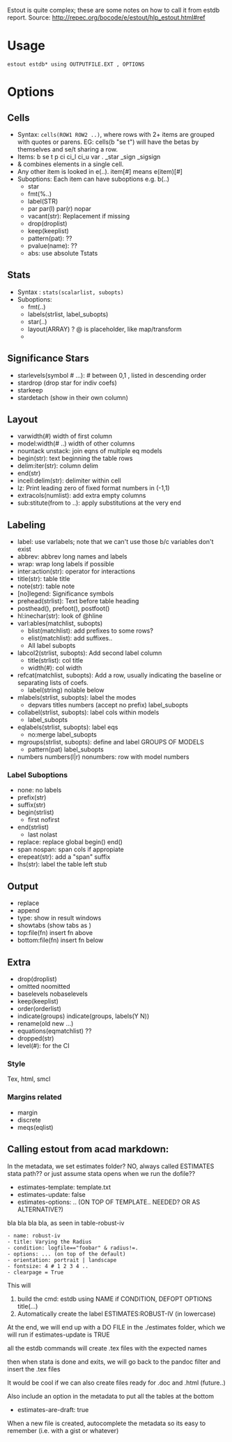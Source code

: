 Estout is quite complex; these are some notes on how to call it from estdb report.
Source: http://repec.org/bocode/e/estout/hlp_estout.html#ref

# Usage
`estout estdb* using OUTPUTFILE.EXT , OPTIONS`

# Options

## Cells
- Syntax: `cells(ROW1 ROW2 ..)`, where rows with 2+ items are grouped with quotes or parens. EG: cells(b "se t") will have the betas by themselves and se/t sharing a row.
- Items: b se t p ci ci_l ci_u var . _star _sign _sigsign
- & combines elements in a single cell.
- Any other item is looked in e(..). item[#] means e(item)[#]
- Suboptions: Each item can have suboptions e.g. b(..)
    + star
    + fmt(%..)
    + label(STR)
    + par par(l) par(r) nopar
    + vacant(str): Replacement if missing
    + drop(droplist)
    + keep(keeplist)
    + pattern(pat): ??
    + pvalue(name): ??
    + abs: use absolute Tstats

## Stats
- Syntax : `stats(scalarlist, subopts)`
- Suboptions:
    + fmt(..)
    + labels(strlist, label_subopts)
    + star(..)
    + layout(ARRAY) ? @ is placeholder, like map/transform
    + 

## Significance Stars
- starlevels(symbol # ...): # between 0,1 , listed in descending order
- stardrop (drop star for indiv coefs)
- starkeep
- stardetach (show in their own column)


## Layout
- varwidth(#) width of first column
- model:width(# ..) width of other columns
- nountack unstack: join eqns of multiple eq models
- begin(str): text beginning the table rows
- delim:iter(str): column delim
- end(str)
- incell:delim(str): delimiter within cell
- lz: Print leading zero of fixed format numbers in (-1,1)
- extracols(numlist): add extra empty columns
- sub:stitute(from to ..): apply substitutions at the very end

## Labeling
- label: use varlabels; note that we can't use those b/c variables don't exist
- abbrev: abbrev long names and labels
- wrap: wrap long labels if possible
- inter:action(str): operator for interactions
- title(str): table title
- note(str): table note
- [no]legend: Significance symbols
- prehead(strlist): Text before table heading
- posthead(), prefoot(), postfoot()
- hl:inechar(str): look of @hline
- varl:ables(matchlist, subopts)
    + blist(matchlist): add prefixes to some rows?
    + elist(matchlist): add suffixes..
    + All label subopts
- labcol2(strlist, subopts): Add second label column
    + title(strlist): col title
    + width(#): col width
- refcat(matchlist, subopts): Add a row, usually indicating the baseline or separating lists of coefs.
    + label(string) nolable below
- mlabels(strlist, subopts): label the modes
    + depvars titles numbers (accept no prefix) label_subopts
- collabel(strlist, subopts): label cols within models
    + label_subopts
- eqlabels(strlist, subopts): label eqs
    + no:merge label_subopts
- mgroups(strlist, subopts): define and label GROUPS OF MODELS
    + pattern(pat) label_subopts
- numbers numbers(l|r) nonumbers: row with model numbers

### Label Suboptions
- none: no labels
- prefix(str)
- suffix(str)
- begin(strlist)
    + first nofirst
- end(strlist)
    + last nolast
- replace: replace global begin() end()
- span nospan: span cols if appropiate
- erepeat(str): add a "span" suffix
- lhs(str): label the table left stub

## Output
- replace
- append
- type: show in result windows
- showtabs (show tabs as <T>)
- top:file(fn) insert fn above
- bottom:file(fn) insert fn below

## Extra

- drop(droplist)
- omitted noomitted
- baselevels nobaselevels
- keep(keeplist)
- order(orderlist)
- indicate(groups) indicate(groups, labels(Y N))
- rename(old new ...)
- equations(eqmatchlist) ??
- dropped(str)
- level(#): for the CI

### Style

Tex, html, smcl

### Margins related
- margin
- discrete
- meqs(eqlist)

## Calling estout from acad markdown:

In the metadata, we set
estimates folder? NO, always called ESTIMATES
stata path?? or just assume stata opens when we run the dofile??

- estimates-template: template.txt
- estimates-update: false
- estimates-options: .. (ON TOP OF TEMPLATE.. NEEDED? OR AS ALTERNATIVE?)

bla bla bla bla, as seen in table-robust-iv

~~~ estimates
- name: robust-iv
- title: Varying the Radius
- condition: logfile=="foobar" & radius!=.
- options: ... (on top of the default)
- orientation: portrait | landscape
- fontsize: 4 # 1 2 3 4 ..
- clearpage = True
~~~

This will
1) build the cmd: estdb using NAME if CONDITION, DEFOPT OPTIONS title(...)
2) Automatically create the label ESTIMATES:ROBUST-IV (in lowercase)

At the end, we will end up with a DO FILE in the ./estimates folder, which we will run if estimates-update is TRUE

all the estdb commands will create .tex files with the expected names

then when stata is done and exits, we will go back to the pandoc filter and insert the .tex files

It would be cool if we can also create files ready for .doc and .html (future..)

Also include an option in the metadata to put all the tables at the bottom
- estimates-are-draft: true

When a new file is created, autocomplete the metadata so its easy to remember (i.e. with a gist or whatever)

